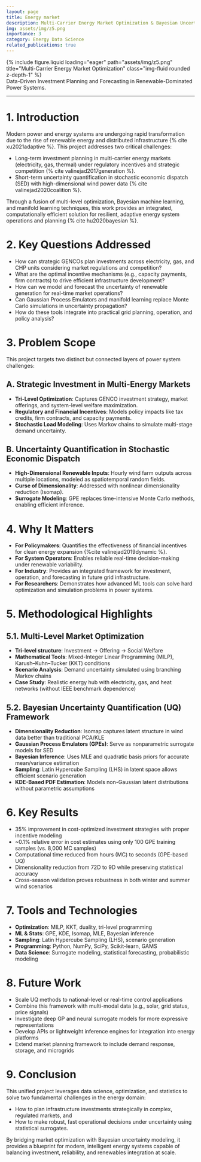 ```yaml
---
layout: page
title: Energy market
description: Multi-Carrier Energy Market Optimization & Bayesian Uncertainty Quantification
img: assets/img/z5.png
importance: 3
category: Energy Data Science
related_publications: true
---
```


<!-- ### **Case Study: Multi-Carrier Energy Market Optimization** -->

<div class="row justify-content-sm-center">
  <div class="col-sm-8 mt-3 mt-md-0">
    {% include figure.liquid loading="eager" path="assets/img/z5.png" title="Multi-Carrier Energy Market Optimization" class="img-fluid rounded z-depth-1" %}
  </div>
</div>
<div class="caption">
    Data-Driven Investment Planning and Forecasting in Renewable-Dominated Power Systems.
</div>

---





# 1. Introduction

Modern power and energy systems are undergoing rapid transformation due to the rise of renewable energy and distributed infrastructure {% cite xu2021adaptive %}. This project addresses two critical challenges:

- Long-term investment planning in multi-carrier energy markets (electricity, gas, thermal) under regulatory incentives and strategic competition {% cite valinejad2017generation %}.
- Short-term uncertainty quantification in stochastic economic dispatch (SED) with high-dimensional wind power data {% cite valinejad2020coalition %}.

Through a fusion of multi-level optimization, Bayesian machine learning, and manifold learning techniques, this work provides an integrated, computationally efficient solution for resilient, adaptive energy system operations and planning {% cite hu2020bayesian %}.

# 2. Key Questions Addressed

- How can strategic GENCOs plan investments across electricity, gas, and CHP units considering market regulations and competition?
- What are the optimal incentive mechanisms (e.g., capacity payments, firm contracts) to drive efficient infrastructure development?
- How can we model and forecast the uncertainty of renewable generation for real-time market operations?
- Can Gaussian Process Emulators and manifold learning replace Monte Carlo simulations in uncertainty propagation?
- How do these tools integrate into practical grid planning, operation, and policy analysis?

# 3. Problem Scope

This project targets two distinct but connected layers of power system challenges:

## A. Strategic Investment in Multi-Energy Markets

- **Tri-Level Optimization**: Captures GENCO investment strategy, market offerings, and system-level welfare maximization.
- **Regulatory and Financial Incentives**: Models policy impacts like tax credits, firm contracts, and capacity payments.
- **Stochastic Load Modeling**: Uses Markov chains to simulate multi-stage demand uncertainty.

## B. Uncertainty Quantification in Stochastic Economic Dispatch

- **High-Dimensional Renewable Inputs**: Hourly wind farm outputs across multiple locations, modeled as spatiotemporal random fields.
- **Curse of Dimensionality**: Addressed with nonlinear dimensionality reduction (Isomap).
- **Surrogate Modeling**: GPE replaces time-intensive Monte Carlo methods, enabling efficient inference.

# 4. Why It Matters

- **For Policymakers**: Quantifies the effectiveness of financial incentives for clean energy expansion {%cite valinejad2019dynamic %}.
- **For System Operators**: Enables reliable real-time decision-making under renewable variability.
- **For Industry**: Provides an integrated framework for investment, operation, and forecasting in future grid infrastructure.
- **For Researchers**: Demonstrates how advanced ML tools can solve hard optimization and simulation problems in power systems.

# 5. Methodological Highlights

## 5.1. Multi-Level Market Optimization

- **Tri-level structure**: Investment → Offering → Social Welfare
- **Mathematical Tools**: Mixed-Integer Linear Programming (MILP), Karush–Kuhn–Tucker (KKT) conditions
- **Scenario Analysis**: Demand uncertainty simulated using branching Markov chains
- **Case Study**: Realistic energy hub with electricity, gas, and heat networks (without IEEE benchmark dependence)

## 5.2. Bayesian Uncertainty Quantification (UQ) Framework

- **Dimensionality Reduction**: Isomap captures latent structure in wind data better than traditional PCA/KLE
- **Gaussian Process Emulators (GPEs)**: Serve as nonparametric surrogate models for SED
- **Bayesian Inference**: Uses MLE and quadratic basis priors for accurate mean/variance estimation
- **Sampling**: Latin Hypercube Sampling (LHS) in latent space allows efficient scenario generation
- **KDE-Based PDF Estimation**: Models non-Gaussian latent distributions without parametric assumptions

# 6. Key Results

- 35% improvement in cost-optimized investment strategies with proper incentive modeling
- ~0.1% relative error in cost estimates using only 100 GPE training samples (vs. 8,000 MC samples)
- Computational time reduced from hours (MC) to seconds (GPE-based UQ)
- Dimensionality reduction from 72D to 9D while preserving statistical accuracy
- Cross-season validation proves robustness in both winter and summer wind scenarios

# 7. Tools and Technologies

- **Optimization**: MILP, KKT, duality, tri-level programming
- **ML & Stats**: GPE, KDE, Isomap, MLE, Bayesian inference
- **Sampling**: Latin Hypercube Sampling (LHS), scenario generation
- **Programming**: Python, NumPy, SciPy, Scikit-learn, GAMS
- **Data Science**: Surrogate modeling, statistical forecasting, probabilistic modeling

# 8. Future Work

- Scale UQ methods to national-level or real-time control applications
- Combine this framework with multi-modal data (e.g., solar, grid status, price signals)
- Investigate deep GP and neural surrogate models for more expressive representations
- Develop APIs or lightweight inference engines for integration into energy platforms
- Extend market planning framework to include demand response, storage, and microgrids

# 9. Conclusion

This unified project leverages data science, optimization, and statistics to solve two fundamental challenges in the energy domain:

- How to plan infrastructure investments strategically in complex, regulated markets, and
- How to make robust, fast operational decisions under uncertainty using statistical surrogates.

By bridging market optimization with Bayesian uncertainty modeling, it provides a blueprint for modern, intelligent energy systems capable of balancing investment, reliability, and renewables integration at scale.
